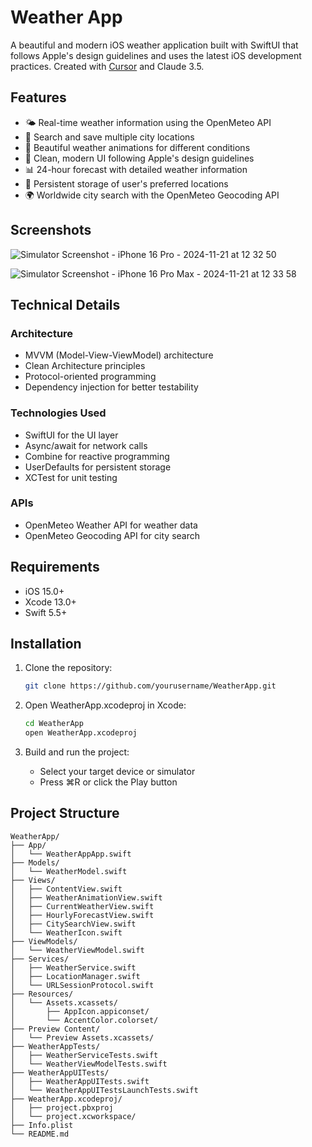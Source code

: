 # Weather App

A beautiful and modern iOS weather application built with SwiftUI that follows Apple's design guidelines and uses the latest iOS development practices. Created with [Cursor](https://cursor.sh/) and Claude 3.5.

## Features

- 🌤️ Real-time weather information using the OpenMeteo API
- 📍 Search and save multiple city locations
- 🎨 Beautiful weather animations for different conditions
- 📱 Clean, modern UI following Apple's design guidelines
- 📊 24-hour forecast with detailed weather information
- 💾 Persistent storage of user's preferred locations
- 🌍 Worldwide city search with the OpenMeteo Geocoding API

## Screenshots


![Simulator Screenshot - iPhone 16 Pro - 2024-11-21 at 12 32 50](https://github.com/user-attachments/assets/c70e0a96-a028-43a1-b161-4afd93c73765)


![Simulator Screenshot - iPhone 16 Pro Max - 2024-11-21 at 12 33 58](https://github.com/user-attachments/assets/9aa89fe9-40fc-47c0-b0a6-9fab0e51adfa)


## Technical Details

### Architecture
- MVVM (Model-View-ViewModel) architecture
- Clean Architecture principles
- Protocol-oriented programming
- Dependency injection for better testability

### Technologies Used
- SwiftUI for the UI layer
- Async/await for network calls
- Combine for reactive programming
- UserDefaults for persistent storage
- XCTest for unit testing

### APIs
- OpenMeteo Weather API for weather data
- OpenMeteo Geocoding API for city search

## Requirements

- iOS 15.0+
- Xcode 13.0+
- Swift 5.5+

## Installation

1. Clone the repository:
   ```bash
   git clone https://github.com/yourusername/WeatherApp.git
   ```

2. Open WeatherApp.xcodeproj in Xcode:
   ```bash
   cd WeatherApp
   open WeatherApp.xcodeproj
   ```

3. Build and run the project:
   - Select your target device or simulator
   - Press ⌘R or click the Play button

## Project Structure

```plaintext
WeatherApp/
├── App/
│   └── WeatherAppApp.swift
├── Models/
│   └── WeatherModel.swift
├── Views/
│   ├── ContentView.swift
│   ├── WeatherAnimationView.swift
│   ├── CurrentWeatherView.swift
│   ├── HourlyForecastView.swift
│   ├── CitySearchView.swift
│   └── WeatherIcon.swift
├── ViewModels/
│   └── WeatherViewModel.swift
├── Services/
│   ├── WeatherService.swift
│   ├── LocationManager.swift
│   └── URLSessionProtocol.swift
├── Resources/
│   └── Assets.xcassets/
│       ├── AppIcon.appiconset/
│       └── AccentColor.colorset/
├── Preview Content/
│   └── Preview Assets.xcassets/
├── WeatherAppTests/
│   ├── WeatherServiceTests.swift
│   └── WeatherViewModelTests.swift
├── WeatherAppUITests/
│   ├── WeatherAppUITests.swift
│   └── WeatherAppUITestsLaunchTests.swift
├── WeatherApp.xcodeproj/
│   ├── project.pbxproj
│   └── project.xcworkspace/
├── Info.plist
└── README.md
